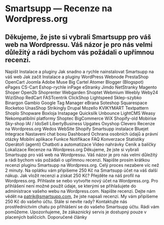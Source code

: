 # Smartsupp — Recenze na Wordpress.org
## Děkujeme, že jste si vybrali Smartsupp pro váš web na Wordpressu. Váš názor je pro nás velmi důležitý a rádi bychom vás požádali o upřímnou recenzi.
Napišt
Instalace a pluginy 
Jak snadno a rychle nainstalovat Smartsupp na váš web 
Jak začít 
Instalace a pluginy 
WordPress 
Webnode 
PrestaShop 
OpenCart 
Joomla 
Adobe Muse 
Big Cartel 
Atomer 
Blogger (Blogspot) 
ePages 
CS-Cart 
Eshop-rychle 
inPage 
eStranky 
Jimdo 
NetStranky 
Magento 
Shoper 
Open2b 
Shoprenter 
Webgarden 
Shoptet 
Webmium 
Weebly 
Weby24 
WiziShop 
RedCart 
FASTcentrik 
ClickShop 
Lightspeed 
Sklep-szybko 
Binargon 
Gambio 
Google Tag Manager 
eBrana 
Soteshop 
Squarespace 
Rocketoo 
UnasShop 
Strikingly 
Drupal 
Mozello 
KVIKYMART 
Textpattern 
Shoplo 
Shopware 
Boxloja 
Instapage 
Quicksilk 
Unbounce 
LightCMS 
Weasy 
Nekompatibilní platformy 
Shoptec 
BigCommerce 
WiX 
Shopify-old 
Mobirise 
Sky-shop 
IAI / IdoSell 
LibertyBusiness 
Upgates 
Oxyshop 
Clevero 
Recenze na Wordpress.org 
Wedos WebSite 
Shopify 
Smartsupp instalace 
Bluejet 
Integrace 
Nastavení chat boxu 
Dashboard 
Ochrana osobních údajů a právní otázky 
Mobilní aplikace 
Funkce 
Notifikace 
FAQ 
Konverzace 
Statistiky 
Operátoři (agenti) 
Chatboti a automatizace 
Video nahrávky 
Ceník a balíčky 
Lokalizace 
Recenze na Wordpress.org 
Děkujeme, že jste si vybrali Smartsupp pro váš web na Wordpressu. Váš názor je pro nás velmi důležitý a rádi bychom vás požádali o upřímnou recenzi.
Napište prosím krátkou recenzi pluginu Smartsupp na Wordpress.org. Celý proces nezabere víc než 2 minuty. Na oplátku vám připíšeme 250 Kč na Smartsupp účet na váš další nákup.
Jak vložit recenzi a získat 250 Kč?
Přejděte na náš profil na Wordpress.org.
Přihlaste se nebo vytvořte nový účet na Wordpress.org. Pro přihlášení není možné použít údaje, se kterými se přihlašujete do administrace vašeho webu na Wordpress.com.
Napište recenzi.
Dejte nám vědět na patrik@smartsupp.com, že jste napsali recenzi.
My vám připíšeme 250 Kč do vašeho účtu.
Stále si nevíte rady? Kontaktujte nás prostřednictvím chatu po přihlášení se do vašeho Smartsupp účtu. Rádi vám pomůžeme. Upozorňujeme, že zákaznický servis je dostupný pouze v placených balíčcích. 
Doporučené články

